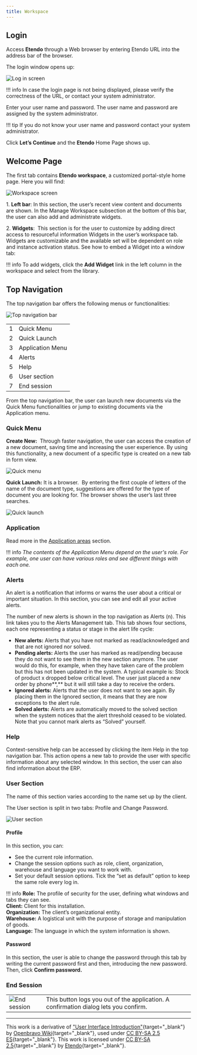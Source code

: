 ```yaml
---
title: Workspace
---
```


## Login 

Access **Etendo** through a Web browser by entering Etendo URL into the address bar of the browser.

The login window opens up:

![Log in screen](/docs.etendo.software/assets/products/etendo-erp/user-interface/log-in-screen.png)


!!! info
    In case the login page is not being displayed, please verify the correctness of the URL, or contact your system administrator.
    

Enter your user name and password. The user name and password are assigned by the system administrator.

!!! tip
    If you do not know your user name and password contact your system administrator.


Click **Let’s Continue** and the **Etendo** Home Page shows up.


## Welcome Page

The first tab contains **Etendo workspace**, a customized portal-style home page. Here you will find: 

![Workspace screen](/docs.etendo.software/assets/drive/11lRke25pNzkHposOIdSH-DO9nTSBmi-o.png)

1\. **Left bar**: In this section, the user’s recent view content and documents are shown. In the Manage Workspace subsection at the bottom of this bar, the user can also add and administrate widgets.

2\. **Widgets**:  This section is for the user to customize by adding direct access to resourceful information Widgets in the user’s workspace tab. Widgets are customizable and the available set will be dependent on role and instance activation status. See how to embed a Widget into a window tab:

!!! info
    To add widgets, click the **Add Widget** link in the left column in the workspace and select from the library.


## Top Navigation

The top navigation bar offers the following menus or functionalities:

![Top navigation bar](/docs.etendo.software/assets/drive/1q5pk7GKDtdUVr6maSiRlTMd-LM0Csaut.png)

|     |     |
| --- | --- |
| 1   | Quick Menu |
| 2   | Quick Launch |
| 3   | Application Menu |
| 4   | Alerts |
| 5   | Help |
| 6   | User section |
| 7   | End session |

From the top navigation bar, the user can launch new documents via the Quick Menu functionalities or jump to existing documents via the Application menu.

### Quick Menu

**Create New:**  Through faster navigation, the user can access the creation of a new document, saving time and increasing the user experience. By using this functionality, a new document of a specific type is created on a new tab in form view.

![Quick menu](/docs.etendo.software/assets/drive/14_Y05jKQ3FrnvWGO0AqVmuPJNWnXDjFh.png)

**Quick Launch:** It is a browser.  By entering the first couple of letters of the name of the document type, suggestions are offered for the type of document you are looking for. The browser shows the user’s last three searches.

![Quick launch](/docs.etendo.software/assets/drive/11Rhg6Rbyz8Ri9rRRO_304t3c88N2OiYp.png)

### Application

Read more in the [Application areas](/docs.etendo.software/products/etendo-erp/user-interface/navigation/#application-areas) section.

!!! info
    *The contents of the Application Menu depend on the user's role. For example, one user can have various roles and see different things with each one.*

### Alerts

An alert is a notification that informs or warns the user about a critical or important situation. In this section, you can see and edit all your active alerts.

The number of new alerts is shown in the top navigation as Alerts (n). This link takes you to the Alerts Management tab. This tab shows four sections, each one representing a status or stage in the alert life cycle:

-   **New alerts:** Alerts that you have not marked as read/acknowledged and that are not ignored nor solved.
-   **Pending alerts:** Alerts the user has marked as read/pending because they do not want to see them in the new section anymore. The user would do this, for example, when they have taken care of the problem but this has not been updated in the system. A typical example is: Stock of product x dropped below critical level. The user just placed a new order by phone\*\*,\*\* but it will still take a day to receive the orders.
-   **Ignored alerts:** Alerts that the user does not want to see again. By placing them in the Ignored section, it means that they are now exceptions to the alert rule.
-   **Solved alerts:** Alerts are automatically moved to the solved section when the system notices that the alert threshold ceased to be violated. Note that you cannot mark alerts as “Solved” yourself.

### Help

Context-sensitive help can be accessed by clicking the item Help in the top navigation bar. This action opens a new tab to provide the user with specific information about any selected window. 
In this section, the user can also find information about the ERP.


### User Section

The name of this section varies according to the name set up by the client.

The User section is split in two tabs: Profile and Change Password.

![User section](/docs.etendo.software/assets/drive/14odPRGme02UvFhR_feYwFh_sJYcE_3ku.png)

#### Profile

In this section, you can:

-   See the current role information.
-   Change the session options such as role, client, organization, warehouse and language you want to work with.
-   Set your default session options. Tick the “set as default” option to keep the same role every log in.

!!! info
    **Role:** The profile of security for the user, defining what windows and tabs they can see.<br>
    **Client:** Client for this installation.<br>
    **Organization:** The client’s organizational entity.<br>
    **Warehouse:** A logistical unit with the purpose of storage and manipulation of goods.<br>
    **Language:** The language in which the system information is shown.


#### Password

In this section, the user is able to change the password through this tab by writing the current password first and then, introducing the new password. Then, click **Confirm password.**

### End Session

|     |     |
| --- | --- |
| ![End session](/docs.etendo.software/assets/drive/1WWtlvWh47YYIJot9rCXOV3za-4NzggxP.png) | This button logs you out of the application. A confirmation dialog lets you confirm. 


---
This work is a derivative of ["User Interface Introduction"](http://wiki.openbravo.com/wiki/User_Interface_Introduction){target="_blank"} by [Openbravo Wiki](http://wiki.openbravo.com/wiki/Welcome_to_Openbravo){target="_blank"}, used under [CC BY-SA 2.5 ES](https://creativecommons.org/licenses/by-sa/2.5/es/){target="_blank"}. This work is licensed under [CC BY-SA 2.5](https://creativecommons.org/licenses/by-sa/2.5/){target="_blank"} by [Etendo](https://etendo.software){target="_blank"}.
